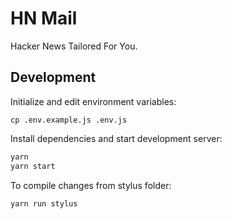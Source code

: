 # HN Mail

Hacker News Tailored For You.

## Development

Initialize and edit environment variables:

```
cp .env.example.js .env.js
```

Install dependencies and start development server:

```bash
yarn
yarn start
```

To compile changes from stylus folder:

```bash
yarn run stylus
```